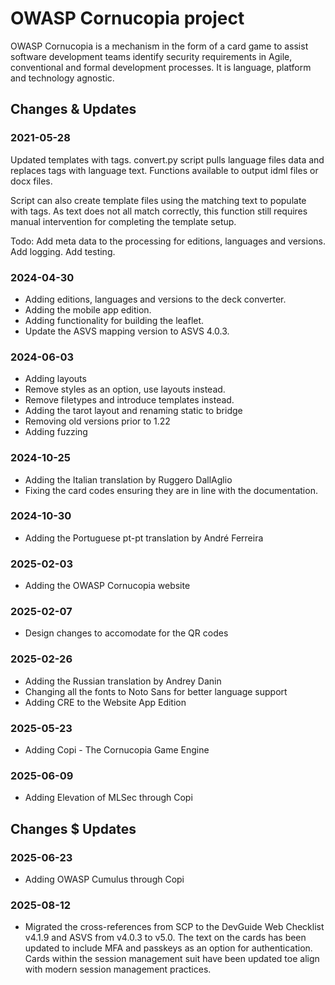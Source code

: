 # OWASP Cornucopia project

OWASP Cornucopia is a mechanism in the form of a card game to assist software development teams 
identify security requirements in Agile, conventional and formal development processes. 
It is language, platform and technology agnostic.

## Changes & Updates

### 2021-05-28

Updated templates with tags.
convert.py script pulls language files data and replaces tags with language text.
Functions available to output idml files or docx files.

Script can also create template files using the matching text to populate with tags. 
As text does not all match correctly, this function still requires manual intervention for completing the template setup.

Todo: 
Add meta data to the processing for editions, languages and versions.
Add logging.
Add testing.

### 2024-04-30

- Adding editions, languages and versions to the deck converter.
- Adding the mobile app edition.
- Adding functionality for building the leaflet.
- Update the ASVS mapping version to ASVS 4.0.3.

### 2024-06-03

- Adding layouts
- Remove styles as an option, use layouts instead.
- Remove filetypes and introduce templates instead.
- Adding the tarot layout and renaming static to bridge
- Removing old versions prior to 1.22
- Adding fuzzing

### 2024-10-25

- Adding the Italian translation by Ruggero DallAglio
- Fixing the card codes ensuring they are in line with the documentation.

### 2024-10-30

- Adding the Portuguese pt-pt translation by André Ferreira

### 2025-02-03

- Adding the OWASP Cornucopia website

### 2025-02-07

- Design changes to accomodate for the QR codes

### 2025-02-26

- Adding the Russian translation by Andrey Danin
- Changing all the fonts to Noto Sans for better language support
- Adding CRE to the Website App Edition

### 2025-05-23

- Adding Copi - The Cornucopia Game Engine

### 2025-06-09

- Adding Elevation of MLSec through Copi

## Changes $ Updates

### 2025-06-23

- Adding OWASP Cumulus through Copi

### 2025-08-12

- Migrated the cross-references from SCP to the DevGuide Web Checklist v4.1.9
and ASVS from v4.0.3 to v5.0. The text on the cards has been updated to include
MFA and passkeys as an option for authentication. Cards within the session
management suit have been updated toe align with modern session management
practices.
